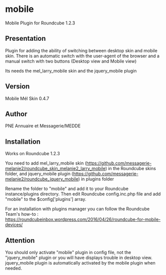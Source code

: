 mobile
======

Mobile Plugin for Roundcube 1.2.3

Presentation
------------

Plugin for adding the ability of switching between desktop skin and mobile skin. There is an automatic switch with the user-agent of the browser and a manual switch with two buttons (Desktop view and Mobile view)

Its needs the mel_larry_mobile skin and the jquery_mobile plugin


Version
-------

Mobile Mél Skin 0.4.7


Author
------

PNE Annuaire et Messagerie/MEDDE


Installation
------------

Works on Roundcube 1.2.3

You need to add mel_larry_mobile skin (https://github.com/messagerie-melanie2/roundcube_skin_melanie2_larry_mobile) in the Roundcube skins folder, and jquery_mobile plugin (https://github.com/messagerie-melanie2/roundcube_jquery_mobile) in plugins folder

Rename the folder to "mobile" and add it to your Roundcube instance/plugins directory. Then edit Roundcube config.inc.php file and add "mobile" to the $config['plugins'] array.

For an installation with plugins manager you can follow the Roundcube Team's how-to : https://roundcubeinbox.wordpress.com/2016/04/26/roundcube-for-mobile-devices/


Attention
---------

You should only activate "mobile" plugin in config file, not the "jquery_mobile" plugin or you will have displays trouble in desktop view. jquery_mobile plugin is automatically activated by the mobile plugin when needed.
